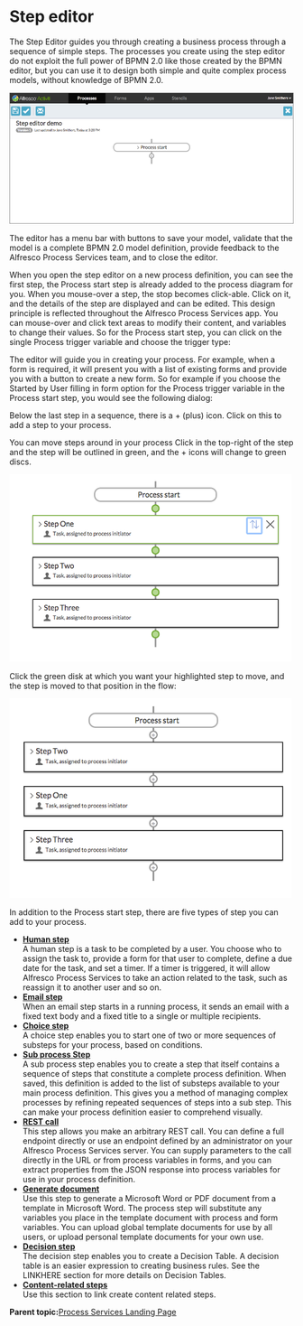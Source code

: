 # Step editor

The Step Editor guides you through creating a business process through a sequence of simple steps. The processes you create using the step editor do not exploit the full power of BPMN 2.0 like those created by the BPMN editor, but you can use it to design both simple and quite complex process models, without knowledge of BPMN 2.0.

![image](../images/app-step-editor-1.png)

The editor has a menu bar with buttons to save your model, validate that the model is a complete BPMN 2.0 model definition, provide feedback to the Alfresco Process Services team, and to close the editor.

When you open the step editor on a new process definition, you can see the first step, the Process start step is already added to the process diagram for you. When you mouse-over a step, the stop becomes click-able. Click on it, and the details of the step are displayed and can be edited. This design principle is reflected throughout the Alfresco Process Services app. You can mouse-over and click text areas to modify their content, and variables to change their values. So for the Process start step, you can click on the single Process trigger variable and choose the trigger type:

The editor will guide you in creating your process. For example, when a form is required, it will present you with a list of existing forms and provide you with a button to create a new form. So for example if you choose the Started by User filling in form option for the Process trigger variable in the Process start step, you would see the following dialog:

Below the last step in a sequence, there is a + \(plus\) icon. Click on this to add a step to your process.

You can move steps around in your process Click in the top-right of the step and the step will be outlined in green, and the + icons will change to green discs.

![image](../images/app-step-editor-7.png)

Click the green disk at which you want your highlighted step to move, and the step is moved to that position in the flow:

![image](../images/app-step-editor-8.png)

In addition to the Process start step, there are five types of step you can add to your process.

-   **[Human step](../topics/human_step.md)**  
A human step is a task to be completed by a user. You choose who to assign the task to, provide a form for that user to complete, define a due date for the task, and set a timer. If a timer is triggered, it will allow Alfresco Process Services to take an action related to the task, such as reassign it to another user and so on.
-   **[Email step](../topics/email_step.md)**  
When an email step starts in a running process, it sends an email with a fixed text body and a fixed title to a single or multiple recipients.
-   **[Choice step](../topics/choice_step.md)**  
A choice step enables you to start one of two or more sequences of substeps for your process, based on conditions.
-   **[Sub process Step](../topics/sub_process_step.md)**  
A sub process step enables you to create a step that itself contains a sequence of steps that constitute a complete process definition. When saved, this definition is added to the list of substeps available to your main process definition. This gives you a method of managing complex processes by refining repeated sequences of steps into a sub step. This can make your process definition easier to comprehend visually.
-   **[REST call](../topics/rest_call.md)**  
This step allows you make an arbitrary REST call. You can define a full endpoint directly or use an endpoint defined by an administrator on your Alfresco Process Services server. You can supply parameters to the call directly in the URL or from process variables in forms, and you can extract properties from the JSON response into process variables for use in your process definition.
-   **[Generate document](../topics/generate_document.md)**  
Use this step to generate a Microsoft Word or PDF document from a template in Microsoft Word. The process step will substitute any variables you place in the template document with process and form variables. You can upload global template documents for use by all users, or upload personal template documents for your own use.
-   **[Decision step](../topics/decision_step.md)**  
The decision step enables you to create a Decision Table. A decision table is an easier expression to creating business rules. See the LINKHERE section for more details on Decision Tables.
-   **[Content-related steps](../topics/content_related_steps.md)**  
 Use this section to link create content related steps.

**Parent topic:**[Process Services Landing Page](../concepts/Landing-page.md)

